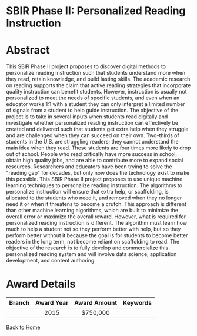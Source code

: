 
SBIR Phase II: Personalized Reading Instruction
===============================================

# Abstract


This SBIR Phase II project proposes to discover digital methods to personalize reading instruction such that students understand more when they read, retain knowledge, and build lasting skills. The academic research on reading supports the claim that active reading strategies that incorporate quality instruction can benefit students. However, instruction is usually not personalized to meet the needs of specific students, and even when an educator works 1:1 with a student they can only interpret a limited number of signals from a student to help guide instruction. The objective of the project is to take in several inputs when students read digitally and investigate whether personalized reading instruction can effectively be created and delivered such that students get extra help when they struggle and are challenged when they can succeed on their own. Two-thirds of students in the U.S. are struggling readers; they cannot understand the main idea when they read. These students are four times more likely to drop out of school. People who read critically have more success in school, obtain high quality jobs, and are able to contribute more to expand social resources. Researchers and educators have been trying to solve the "reading gap" for decades, but only now does the technology exist to make this possible. This SBIR Phase II project proposes to use unique machine learning techniques to personalize reading instruction. The algorithms to personalize instruction will ensure that extra help, or scaffolding, is allocated to the students who need it, and removed when they no longer need it or when it threatens to become a crutch. This approach is different than other machine learning algorithms, which are built to minimize the overall error or maximize the overall reward. However, what is required for personalized reading instruction is different. The algorithm must learn how much to help a student not so they perform better with help, but so they perform better without it because the goal is for students to become better readers in the long term, not become reliant on scaffolding to read. The objective of the research is to fully develop and commercialize this personalized reading system and will involve data science, application development, and content authoring.  

# Award Details

|Branch|Award Year|Award Amount|Keywords|
| :---: | :---: | :---: | :---: |
||2015|$750,000||
  
  


[Back to Home](https://github.com/chrischow/dod_sbir_awards#202)